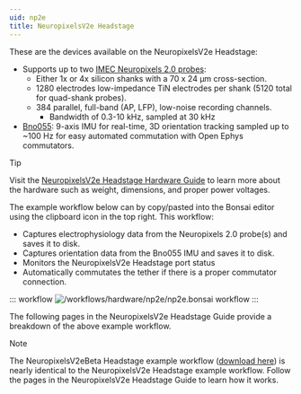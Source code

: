 ```yaml
---
uid: np2e
title: NeuropixelsV2e Headstage
---
```


These are the devices available on the NeuropixelsV2e Headstage:

- Supports up to two [IMEC Neuropixels 2.0 probes](xref:np2e_npv2e):
    - Either 1x or 4x silicon shanks with a 70 x 24 µm cross-section.
    - 1280 electrodes low-impedance TiN electrodes per shank (5120 total for quad-shank probes).
    - 384 parallel, full-band (AP, LFP), low-noise recording channels.
        - Bandwidth of 0.3-10 kHz, sampled at 30 kHz
- [Bno055](xref:np2e_bno055): 9-axis IMU for real-time, 3D orientation tracking sampled up to ~100 Hz for easy automated commutation with Open Ephys commutators.

> [!TIP]
> Visit the [NeuropixelsV2e Headstage Hardware Guide](https://open-ephys.github.io/onix-docs/Hardware%20Guide/Headstages/headstage-neuropix-2e.html) to learn more about the hardware such as weight, dimensions, and proper power voltages.

The example workflow below can by copy/pasted into the Bonsai editor using the clipboard icon in the top right. This workflow:
- Captures electrophysiology data from the Neuropixels 2.0 probe(s) and saves it to disk.
- Captures orientation data from the Bno055 IMU and saves it to disk.
- Monitors the NeuropixelsV2e Headstage port status
- Automatically commutates the tether if there is a proper commutator connection. 

::: workflow
![/workflows/hardware/np2e/np2e.bonsai workflow](../../../workflows/hardware/np2e/np2e.bonsai)
:::

The following pages in the NeuropixelsV2e Headstage Guide provide a breakdown of the above example workflow.

> [!NOTE]
> The NeuropixelsV2eBeta Headstage example workflow (<a href="~/workflows/hardware/np2ebeta.bonsai" download>download here</a>) is nearly identical to the NeuropixelsV2e Headstage example workflow. Follow the pages in the NeuropixelsV2e Headstage Guide to learn how it works.

